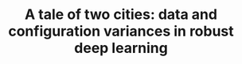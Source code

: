 ---
title: "A tale of two cities: data and configuration variances in robust deep learning"
collection: publications
category: manuscripts
year: 2023
venue:  'IEEE Internet Computing, Volume: 27, Issue: 6'
paperurl: '/files/2023DC.pdf'
citation: <b>Guanqin Zhang<\b>, Jiankun Sun, Feng Xu, H.M.N. Dilum Bandara, Shiping Chen, Yulei Sui, Tim Menzies, <b>IEEE Internt Computing 2023<\b>
---